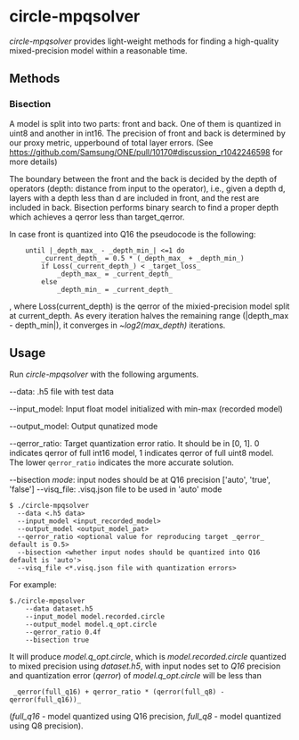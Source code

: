 # circle-mpqsolver
_circle-mpqsolver_ provides light-weight methods for finding a high-quality mixed-precision model 
within a reasonable time.

## Methods

### Bisection
A model is split into two parts: front and back. One of them is quantized in uint8 and another in 
int16. The precision of front and back is determined by our proxy metric, upperbound of total layer 
errors. (See https://github.com/Samsung/ONE/pull/10170#discussion_r1042246598 for more details)

The boundary between the front and the back is decided by the depth of operators (depth: distance 
from input to the operator), i.e., given a depth d, layers with a depth less than d are included 
in front, and the rest are included in back. Bisection performs binary search to find a proper 
depth which achieves a qerror less than target_qerror.

In case front is quantized into Q16 the pseudocode is the following: 
```
    until |_depth_max_ - _depth_min_| <=1 do
        _current_depth_ = 0.5 * (_depth_max_ + _depth_min_)
        if Loss(_current_depth_) < _target_loss_
            _depth_max_ = _current_depth_
        else
            _depth_min_ = _current_depth_
```
, where Loss(current_depth) is the qerror of the mixied-precision model split at current_depth. 
As every iteration halves the remaining range (|depth_max - depth_min|), it converges in 
_~log2(max_depth)_ iterations.

## Usage 
Run _circle-mpqsolver_ with the following arguments.  

--data: .h5 file with test data

--input_model: Input float model initialized with min-max (recorded model)

--output_model: Output qunatized mode

--qerror_ratio: Target quantization error ratio. It should be in [0, 1]. 0 indicates qerror of full int16 model, 1 indicates qerror of full uint8 model. The lower `qerror_ratio` indicates the more accurate solution.

--bisection _mode_: input nodes should be at Q16 precision ['auto', 'true', 'false']
--visq_file: .visq.json file to be used in 'auto' mode

```
$ ./circle-mpqsolver
  --data <.h5 data>
  --input_model <input_recorded_model>
  --output_model <output_model_pat>
  --qerror_ratio <optional value for reproducing target _qerror_ default is 0.5>
  --bisection <whether input nodes should be quantized into Q16 default is 'auto'>
  --visq_file <*.visq.json file with quantization errors>
```

For example:
```
$./circle-mpqsolver
    --data dataset.h5
    --input_model model.recorded.circle
    --output_model model.q_opt.circle
    --qerror_ratio 0.4f
    --bisection true
```

It will produce _model.q_opt.circle_, which is _model.recorded.circle_ quantized to mixed precision 
using _dataset.h5_, with input nodes set to _Q16_ precision and quantization error (_qerror_) of 
_model.q_opt.circle_ will be less than
```
 _qerror(full_q16) + qerror_ratio * (qerror(full_q8) - qerror(full_q16))_
 ```
 (_full_q16_ - model quantized using Q16 precision, _full_q8_ - model quantized using Q8 precision).
